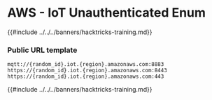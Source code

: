 # AWS - IoT Unauthenticated Enum

{{#include ../../../banners/hacktricks-training.md}}

### Public URL template

```
mqtt://{random_id}.iot.{region}.amazonaws.com:8883
https://{random_id}.iot.{region}.amazonaws.com:8443
https://{random_id}.iot.{region}.amazonaws.com:443
```

{{#include ../../../banners/hacktricks-training.md}}





